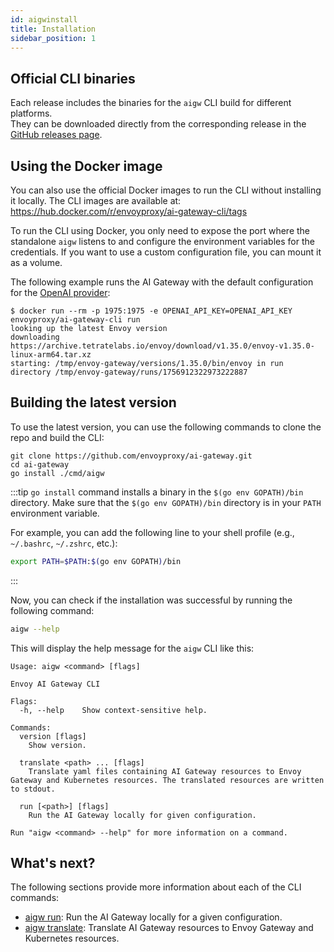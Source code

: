 ```yaml
---
id: aigwinstall
title: Installation
sidebar_position: 1
---
```


## Official CLI binaries

Each release includes the binaries for the `aigw` CLI build for different platforms.<br/>
They can be downloaded directly from the corresponding release in the
[GitHub releases page](https://github.com/envoyproxy/ai-gateway/releases).

## Using the Docker image

You can also use the official Docker images to run the CLI without installing it locally.
The CLI images are available at: https://hub.docker.com/r/envoyproxy/ai-gateway-cli/tags

To run the CLI using Docker, you only need to expose the port where the standalone `aigw` listens to
and configure the environment variables for the credentials. If you want to use a custom configuration file,
you can mount it as a volume.

The following example runs the AI Gateway with the default configuration for the [OpenAI provider](../getting-started/connect-providers/openai.md):

```shell
$ docker run --rm -p 1975:1975 -e OPENAI_API_KEY=OPENAI_API_KEY envoyproxy/ai-gateway-cli run
looking up the latest Envoy version
downloading https://archive.tetratelabs.io/envoy/download/v1.35.0/envoy-v1.35.0-linux-arm64.tar.xz
starting: /tmp/envoy-gateway/versions/1.35.0/bin/envoy in run directory /tmp/envoy-gateway/runs/1756912322973222887
```

## Building the latest version

To use the latest version, you can use the following commands to clone the repo and build the CLI:

```shell
git clone https://github.com/envoyproxy/ai-gateway.git
cd ai-gateway
go install ./cmd/aigw
```

:::tip
`go install` command installs a binary in the `$(go env GOPATH)/bin` directory.
Make sure that the `$(go env GOPATH)/bin` directory is in your `PATH` environment variable.

For example, you can add the following line to your shell profile (e.g., `~/.bashrc`, `~/.zshrc`, etc.):
```sh
export PATH=$PATH:$(go env GOPATH)/bin
```
:::

Now, you can check if the installation was successful by running the following command:

```sh
aigw --help
```

This will display the help message for the `aigw` CLI like this:

```
Usage: aigw <command> [flags]

Envoy AI Gateway CLI

Flags:
  -h, --help    Show context-sensitive help.

Commands:
  version [flags]
    Show version.

  translate <path> ... [flags]
    Translate yaml files containing AI Gateway resources to Envoy Gateway and Kubernetes resources. The translated resources are written to stdout.

  run [<path>] [flags]
    Run the AI Gateway locally for given configuration.

Run "aigw <command> --help" for more information on a command.
```

## What's next?

The following sections provide more information about each of the CLI commands:

- [aigw run](./run.md): Run the AI Gateway locally for a given configuration.
- [aigw translate](./translate.md): Translate AI Gateway resources to Envoy Gateway and Kubernetes resources.
